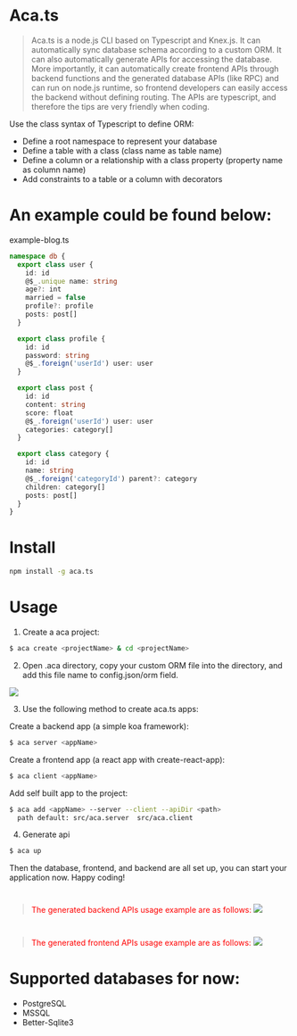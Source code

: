 # Aca.ts

> Aca.ts is a node.js CLI based on Typescript and Knex.js. It can automatically sync database schema according to a custom ORM. It can also automatically generate APIs for accessing the database. More importantly, it can automatically create frontend APIs through backend functions and the generated database APIs (like RPC) and can run on node.js runtime, so frontend developers can easily access the backend without defining routing. The APIs are typescript, and therefore the tips are very friendly when coding.

Use the class syntax of Typescript to define ORM:

- Define a root namespace to represent your database
- Define a table with a class (class name as table name)
- Define a column or a relationship with a class property (property name as column name)
- Add constraints to a table or a column with decorators

# An example could be found below:

example-blog.ts

```typescript
namespace db {
  export class user {
    id: id
    @$_.unique name: string
    age?: int
    married = false
    profile?: profile
    posts: post[]
  }

  export class profile {
    id: id
    password: string
    @$_.foreign('userId') user: user
  }

  export class post {
    id: id
    content: string
    score: float
    @$_.foreign('userId') user: user
    categories: category[]
  }

  export class category {
    id: id
    name: string
    @$_.foreign('categoryId') parent?: category
    children: category[]
    posts: post[]
  }
}
```

# Install

```bash
npm install -g aca.ts
```

# Usage

1. Create a aca project:

```bash
$ aca create <projectName> & cd <projectName>
```

2. Open .aca directory, copy your custom ORM file into the directory, and add this file name to config.json/orm field.

<img with="80px" hight="180px" src="https://aca.ts.center/static/config.jpg">

3. Use the following method to create aca.ts apps:

Create a backend app (a simple koa framework):

```bash
$ aca server <appName>
```

Create a frontend app (a react app with create-react-app):

```bash
$ aca client <appName>
```

Add self built app to the project:

```bash
$ aca add <appName> --server --client --apiDir <path>
  path default: src/aca.server  src/aca.client
```

4. Generate api

```bash
$ aca up
```

Then the database, frontend, and backend are all set up, you can start your application now. Happy coding!

#

> <font color=red>The generated backend APIs usage example are as follows:</font> <img with="80px" hight="180px" src="https://aca.ts.center/static/server-koa-index.jpg">

#

> <font color=red>The generated frontend APIs usage example are as follows:</font> <img with="80px" hight="180px" src="https://aca.ts.center/static/client-react-app.jpg">

#

# Supported databases for now:

- PostgreSQL
- MSSQL
- Better-Sqlite3
